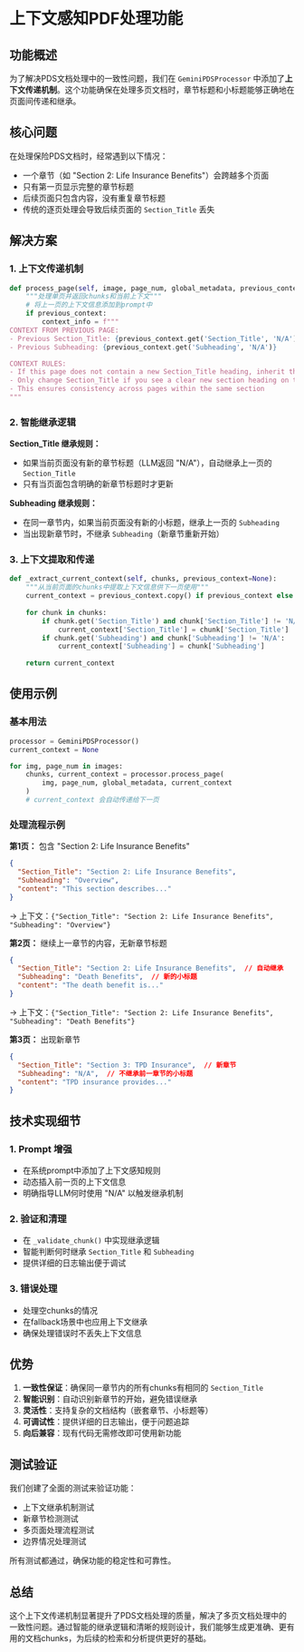 # 上下文感知PDF处理功能

## 功能概述

为了解决PDS文档处理中的一致性问题，我们在 `GeminiPDSProcessor` 中添加了**上下文传递机制**。这个功能确保在处理多页文档时，章节标题和小标题能够正确地在页面间传递和继承。

## 核心问题

在处理保险PDS文档时，经常遇到以下情况：
- 一个章节（如 "Section 2: Life Insurance Benefits"）会跨越多个页面
- 只有第一页显示完整的章节标题
- 后续页面只包含内容，没有重复章节标题
- 传统的逐页处理会导致后续页面的 `Section_Title` 丢失

## 解决方案

### 1. 上下文传递机制

```python
def process_page(self, image, page_num, global_metadata, previous_context=None):
    """处理单页并返回chunks和当前上下文"""
    # 将上一页的上下文信息添加到prompt中
    if previous_context:
        context_info = f"""
CONTEXT FROM PREVIOUS PAGE:
- Previous Section_Title: {previous_context.get('Section_Title', 'N/A')}
- Previous Subheading: {previous_context.get('Subheading', 'N/A')}

CONTEXT RULES:
- If this page does not contain a new Section_Title heading, inherit the previous Section_Title
- Only change Section_Title if you see a clear new section heading on this page
- This ensures consistency across pages within the same section
"""
```

### 2. 智能继承逻辑

**Section_Title 继承规则：**
- 如果当前页面没有新的章节标题（LLM返回 "N/A"），自动继承上一页的 `Section_Title`
- 只有当页面包含明确的新章节标题时才更新

**Subheading 继承规则：**
- 在同一章节内，如果当前页面没有新的小标题，继承上一页的 `Subheading`  
- 当出现新章节时，不继承 `Subheading`（新章节重新开始）

### 3. 上下文提取和传递

```python
def _extract_current_context(self, chunks, previous_context=None):
    """从当前页面的chunks中提取上下文信息供下一页使用"""
    current_context = previous_context.copy() if previous_context else {}
    
    for chunk in chunks:
        if chunk.get('Section_Title') and chunk['Section_Title'] != 'N/A':
            current_context['Section_Title'] = chunk['Section_Title']
        if chunk.get('Subheading') and chunk['Subheading'] != 'N/A':
            current_context['Subheading'] = chunk['Subheading']
    
    return current_context
```

## 使用示例

### 基本用法

```python
processor = GeminiPDSProcessor()
current_context = None

for img, page_num in images:
    chunks, current_context = processor.process_page(
        img, page_num, global_metadata, current_context
    )
    # current_context 会自动传递给下一页
```

### 处理流程示例

**第1页：** 包含 "Section 2: Life Insurance Benefits"
```json
{
  "Section_Title": "Section 2: Life Insurance Benefits",
  "Subheading": "Overview",
  "content": "This section describes..."
}
```
→ 上下文：`{"Section_Title": "Section 2: Life Insurance Benefits", "Subheading": "Overview"}`

**第2页：** 继续上一章节的内容，无新章节标题
```json
{
  "Section_Title": "Section 2: Life Insurance Benefits",  // 自动继承
  "Subheading": "Death Benefits",  // 新的小标题
  "content": "The death benefit is..."
}
```
→ 上下文：`{"Section_Title": "Section 2: Life Insurance Benefits", "Subheading": "Death Benefits"}`

**第3页：** 出现新章节
```json
{
  "Section_Title": "Section 3: TPD Insurance",  // 新章节
  "Subheading": "N/A",  // 不继承前一章节的小标题
  "content": "TPD insurance provides..."
}
```

## 技术实现细节

### 1. Prompt 增强
- 在系统prompt中添加了上下文感知规则
- 动态插入前一页的上下文信息
- 明确指导LLM何时使用 "N/A" 以触发继承机制

### 2. 验证和清理
- 在 `_validate_chunk()` 中实现继承逻辑
- 智能判断何时继承 `Section_Title` 和 `Subheading`
- 提供详细的日志输出便于调试

### 3. 错误处理
- 处理空chunks的情况
- 在fallback场景中也应用上下文继承
- 确保处理错误时不丢失上下文信息

## 优势

1. **一致性保证**：确保同一章节内的所有chunks有相同的 `Section_Title`
2. **智能识别**：自动识别新章节的开始，避免错误继承
3. **灵活性**：支持复杂的文档结构（嵌套章节、小标题等）
4. **可调试性**：提供详细的日志输出，便于问题追踪
5. **向后兼容**：现有代码无需修改即可使用新功能

## 测试验证

我们创建了全面的测试来验证功能：
- 上下文继承机制测试
- 新章节检测测试  
- 多页面处理流程测试
- 边界情况处理测试

所有测试都通过，确保功能的稳定性和可靠性。

## 总结

这个上下文传递机制显著提升了PDS文档处理的质量，解决了多页文档处理中的一致性问题。通过智能的继承逻辑和清晰的规则设计，我们能够生成更准确、更有用的文档chunks，为后续的检索和分析提供更好的基础。 